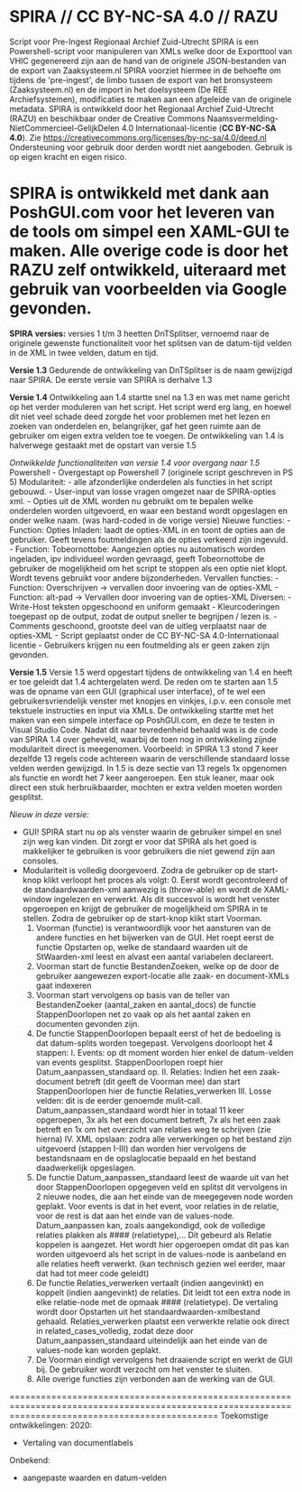 # SPIRA // CC BY-NC-SA 4.0 // RAZU
Script voor Pre-Ingest Regionaal Archief Zuid-Utrecht
SPIRA is een Powershell-script voor manipuleren van XMLs welke door de Exporttool van VHIC gegenereerd zijn aan de hand van de originele JSON-bestanden van de export van Zaaksysteem.nl 
SPIRA voorziet hiermee in de behoefte om tijdens de 'pre-ingest', de limbo tussen de export van het bronsysteem (Zaaksysteem.nl) en de import in het doelsysteem (De REE Archiefsystemen), modificaties te maken aan een afgeleide van de originele metadata. 
SPIRA is ontwikkeld door het Regionaal Archief Zuid-Utrecht (RAZU) en beschikbaar onder de Creative Commons Naamsvermelding-NietCommercieel-GelijkDelen 4.0 Internationaal-licentie (**CC BY-NC-SA 4.0**). Zie https://creativecommons.org/licenses/by-nc-sa/4.0/deed.nl
Ondersteuning voor gebruik door derden wordt niet aangeboden. Gebruik is op eigen kracht en eigen risico. 

SPIRA is ontwikkeld met dank aan PoshGUI.com voor het leveren van de tools om simpel een XAML-GUI te maken. Alle overige code is door het RAZU zelf ontwikkeld, uiteraard met gebruik van voorbeelden via Google gevonden. 
============================================================================================
**SPIRA versies:**
versies 1 t/m 3 heetten DnTSplitser, vernoemd naar de originele gewenste functionaliteit voor het splitsen van de datum-tijd velden in de XML in twee velden, datum en tijd.

**Versie 1.3**
Gedurende de ontwikkeling van DnTSplitser is de naam gewijzigd naar SPIRA. De eerste versie van SPIRA is derhalve 1.3

**Versie 1.4**
Ontwikkeling aan 1.4 startte snel na 1.3 en was met name gericht op het verder moduleren van het script. Het script werd erg lang, en hoewel dit niet veel schade deed zorgde het voor problemen met het lezen en zoeken van onderdelen en, belangrijker, gaf het geen ruimte aan de gebruiker om eigen extra velden toe te voegen.
De ontwikkeling van 1.4 is halverwege gestaakt met de opstart van versie 1.5

*Ontwikkelde functionaliteiten van versie 1.4 voor overgang naar 1.5*
	Powershell
		- Overgestapt op Powershell 7 (originele script geschreven in PS 5)
	Modulariteit:
		- alle afzonderlijke onderdelen als functies in het script gebouwd. 
		- User-input van losse vragen omgezet naar de SPIRA-opties xml.
		- Opties uit de XML worden nu gebruikt om te bepalen welke onderdelen worden uitgevoerd, en waar een bestand wordt opgeslagen en onder welke naam. (was hard-coded in de vorige versie)
	Nieuwe functies:
		- Function: Opties Inladen: laadt de opties-XML in en toont de opties aan de gebruiker. Geeft tevens foutmeldingen als de opties verkeerd zijn ingevuld.
		- Function: Tobeornottobe: Aangezien opties nu automatisch worden ingeladen, ipv individueel worden gevraagd, geeft Tobeornottobe de gebruiker de mogelijkheid om het script te stoppen als een optie niet klopt. Wordt tevens gebruikt voor andere bijzonderheden.
	Vervallen functies:
		- Function: Overschrijven -> vervallen door invoering van de opties-XML
		- Function: alt-pad -> Vervallen door invoering van de opties-XML
	Diversen:
		- Write-Host teksten opgeschoond en uniform gemaakt
		- Kleurcoderingen toegepast op de output, zodat de output sneller te begrijpen / lezen is.
		- Comments geschoond, grootste deel van de uitleg verplaatst naar de opties-XML
		- Script geplaatst onder de CC BY-NC-SA 4.0-Internationaal licentie
		- Gebruikers krijgen nu een foutmelding als er geen zaken zijn gevonden. 


**Versie 1.5**
Versie 1.5 werd opgestart tijdens de ontwikkeling van 1.4 en heeft er toe geleidt dat 1.4 achtergelaten werd. De reden om te starten aan 1.5 was de opname van een GUI (graphical user interface), of te wel een gebruikersvriendelijk venster met knopjes en vinkjes, i.p.v. een console met tekstuele instructies en input via XMLs. De ontwikkeling startte met het maken van een simpele interface op PoshGUI.com, en deze te testen in Visual Studio Code. Nadat dit naar tevredenheid behaald was is de code van SPIRA 1.4 over geheveld, waarbij de toen nog in ontwikkeling zijnde modulariteit direct is meegenomen. Voorbeeld: in SPIRA 1.3 stond 7 keer dezelfde 13 regels code achtereen waarin de verschillende standaard losse velden werden gewijzigd. In 1.5 is deze sectie van 13 regels 1x opgenomen als functie en wordt het 7 keer aangeroepen. Een stuk leaner, maar ook direct een stuk herbruikbaarder, mochten er extra velden moeten worden gesplitst.

*Nieuw in deze versie:*
- GUI! SPIRA start nu op als venster waarin de gebruiker simpel en snel zijn weg kan vinden. Dit zorgt er voor dat SPIRA als het goed is makkelijker te gebruiken is voor gebruikers die niet gewend zijn aan consoles. 
- Modulariteit is volledig doorgevoerd. Zodra de gebruiker op de start-knop klikt verloopt het proces als volgt: 
    0. Eerst wordt gecontroleerd of de standaardwaarden-xml aanwezig is (throw-able) en wordt de XAML-window ingelezen en verwerkt. Als dit succesvol is wordt het venster opgeroepen en krijgt de gebruiker de mogelijkheid om SPIRA in te stellen. Zodra de gebruiker op de start-knop klikt start Voorman.
    1. Voorman (functie) is verantwoordlijk voor het aansturen van de andere functies en het bijwerken van de GUI. Het roept eerst de functie Opstarten op, welke de standaard waarden uit de StWaarden-xml leest en alvast een aantal variabelen declareert. 
    2. Voorman start de functie BestandenZoeken, welke op de door de gebruiker aangewezen export-locatie alle zaak- en document-XMLs gaat indexeren
    3. Voorman start vervolgens op basis van de teller van BestandenZoeker (aantal_zaken en aantal_docs) de functie StappenDoorlopen net zo vaak op als het aantal zaken en documenten gevonden zijn.
    4. De functie StappenDoorlopen bepaalt eerst of het de bedoeling is dat datum-splits worden toegepast. Vervolgens doorloopt het 4 stappen:
      I. Events: op dt moment worden hier enkel de datum-velden van events gesplitst. StappenDoorlopen roept hier Datum_aanpassen_standaard op.
      II. Relaties: Indien het een zaak-document betreft (dit geeft de Voorman mee) dan start StappenDoorlopen hier de functie Relaties_verwerken
      III. Losse velden: dit is de eerder genoemde mulit-call. Datum_aanpassen_standaard wordt hier in totaal 11 keer opgeroepen, 3x als het een document betreft, 7x als het een zaak betreft en 1x om het overzicht van relaties weg te schrijven (zie hierna)
      IV. XML opslaan: zodra alle verwerkingen op het bestand zijn uitgevoerd (stappen I-III) dan worden hier vervolgens de bestandsnaam en de opslaglocatie bepaald en het bestand daadwerkelijk opgeslagen.
    5. De functie Datum_aanpassen_standaard leest de waarde uit van het door StappenDoorlopen opgegeven veld en splitst dit vervolgens in 2 nieuwe nodes, die aan het einde van de meegegeven node worden geplakt. Voor events is dat in het event, voor relaties in de relatie, voor de rest is dat aan het einde van de values-node.
      Datum_aanpassen kan, zoals aangekondigd, ook de volledige relaties plakken als #### (relatietype),... Dit gebeurd als Relatie koppelen is aangezet. Het wordt hier opgeroepen omdat dit pas kan worden uitgevoerd als het script in de values-node is aanbeland en alle relaties heeft verwerkt. (kan technisch gezien wel eerder, maar dat had tot meer code geleidt)
     6. De functie Relaties_verwerken vertaalt (indien aangevinkt) en koppelt (indien aangevinkt) de relaties. Dit leidt tot een extra node in elke relatie-node met de opmaak #### (relatietype). De vertaling wordt door Opstarten uit het standaardwaarden-xmlbestand gehaald. 
     Relaties_verwerken plaatst een verwerkte relatie ook direct in related_cases_volledig, zodat deze door Datum_aanpassen_standaard uiteindelijk aan het einde van de values-node kan worden geplakt. 
     7. De Voorman eindigt vervolgens het draaiende script en werkt de GUI bij. De gebruiker wordt verzocht om het venster te sluiten.
     8. Alle overige functies zijn verbonden aan de werking van de GUI. 

====================================================================================================================================================
Toekomstige ontwikkelingen:
2020:
- Vertaling van documentlabels

Onbekend:
- aangepaste waarden en datum-velden
